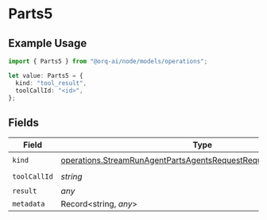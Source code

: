 # Parts5

## Example Usage

```typescript
import { Parts5 } from "@orq-ai/node/models/operations";

let value: Parts5 = {
  kind: "tool_result",
  toolCallId: "<id>",
};
```

## Fields

| Field                                                                                                                                                  | Type                                                                                                                                                   | Required                                                                                                                                               | Description                                                                                                                                            |
| ------------------------------------------------------------------------------------------------------------------------------------------------------ | ------------------------------------------------------------------------------------------------------------------------------------------------------ | ------------------------------------------------------------------------------------------------------------------------------------------------------ | ------------------------------------------------------------------------------------------------------------------------------------------------------ |
| `kind`                                                                                                                                                 | [operations.StreamRunAgentPartsAgentsRequestRequestBodyMessageKind](../../models/operations/streamrunagentpartsagentsrequestrequestbodymessagekind.md) | :heavy_check_mark:                                                                                                                                     | N/A                                                                                                                                                    |
| `toolCallId`                                                                                                                                           | *string*                                                                                                                                               | :heavy_check_mark:                                                                                                                                     | N/A                                                                                                                                                    |
| `result`                                                                                                                                               | *any*                                                                                                                                                  | :heavy_minus_sign:                                                                                                                                     | N/A                                                                                                                                                    |
| `metadata`                                                                                                                                             | Record<string, *any*>                                                                                                                                  | :heavy_minus_sign:                                                                                                                                     | N/A                                                                                                                                                    |